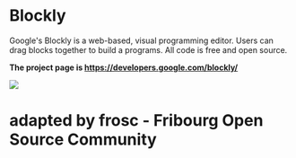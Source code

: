 # Blockly

Google's Blockly is a web-based, visual programming editor.  Users can drag
blocks together to build a programs.  All code is free and open source.

**The project page is https://developers.google.com/blockly/**

![](https://developers.google.com/blockly/sample.png)

# adapted by frosc - Fribourg Open Source Community
